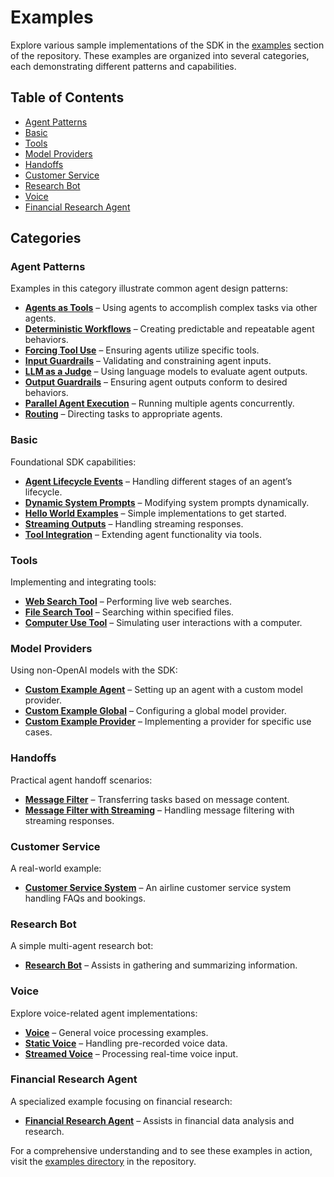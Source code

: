 # Examples

Explore various sample implementations of the SDK in the [examples](https://github.com/openai/openai-agents-python/tree/main/examples) section of the repository. These examples are organized into several categories, each demonstrating different patterns and capabilities.

## Table of Contents
- [Agent Patterns](#agent-patterns)
- [Basic](#basic)
- [Tools](#tools)
- [Model Providers](#model-providers)
- [Handoffs](#handoffs)
- [Customer Service](#customer-service)
- [Research Bot](#research-bot)
- [Voice](#voice)
- [Financial Research Agent](#financial-research-agent)

## Categories

### Agent Patterns
Examples in this category illustrate common agent design patterns:
- **[Agents as Tools](https://github.com/openai/openai-agents-python/blob/main/examples/agent_patterns/agents_as_tools.py)** – Using agents to accomplish complex tasks via other agents.
- **[Deterministic Workflows](https://github.com/openai/openai-agents-python/blob/main/examples/agent_patterns/deterministic.py)** – Creating predictable and repeatable agent behaviors.
- **[Forcing Tool Use](https://github.com/openai/openai-agents-python/blob/main/examples/agent_patterns/forcing_tool_use.py)** – Ensuring agents utilize specific tools.
- **[Input Guardrails](https://github.com/openai/openai-agents-python/blob/main/examples/agent_patterns/input_guardrails.py)** – Validating and constraining agent inputs.
- **[LLM as a Judge](https://github.com/openai/openai-agents-python/blob/main/examples/agent_patterns/llm_as_a_judge.py)** – Using language models to evaluate agent outputs.
- **[Output Guardrails](https://github.com/openai/openai-agents-python/blob/main/examples/agent_patterns/output_guardrails.py)** – Ensuring agent outputs conform to desired behaviors.
- **[Parallel Agent Execution](https://github.com/openai/openai-agents-python/blob/main/examples/agent_patterns/parallelization.py)** – Running multiple agents concurrently.
- **[Routing](https://github.com/openai/openai-agents-python/blob/main/examples/agent_patterns/routing.py)** – Directing tasks to appropriate agents.

### Basic
Foundational SDK capabilities:
- **[Agent Lifecycle Events](https://github.com/openai/openai-agents-python/blob/main/examples/basic/agent_lifecycle_example.py)** – Handling different stages of an agent’s lifecycle.
- **[Dynamic System Prompts](https://github.com/openai/openai-agents-python/blob/main/examples/basic/dynamic_system_prompt.py)** – Modifying system prompts dynamically.
- **[Hello World Examples](https://github.com/openai/openai-agents-python/blob/main/examples/basic/hello_world.py)** – Simple implementations to get started.
- **[Streaming Outputs](https://github.com/openai/openai-agents-python/blob/main/examples/basic/stream_text.py)** – Handling streaming responses.
- **[Tool Integration](https://github.com/openai/openai-agents-python/blob/main/examples/basic/tools.py)** – Extending agent functionality via tools.

### Tools
Implementing and integrating tools:
- **[Web Search Tool](https://github.com/openai/openai-agents-python/blob/main/examples/tools/web_search.py)** – Performing live web searches.
- **[File Search Tool](https://github.com/openai/openai-agents-python/blob/main/examples/tools/file_search.py)** – Searching within specified files.
- **[Computer Use Tool](https://github.com/openai/openai-agents-python/blob/main/examples/tools/computer_use.py)** – Simulating user interactions with a computer.

### Model Providers
Using non-OpenAI models with the SDK:
- **[Custom Example Agent](https://github.com/openai/openai-agents-python/blob/main/examples/model_providers/custom_example_agent.py)** – Setting up an agent with a custom model provider.
- **[Custom Example Global](https://github.com/openai/openai-agents-python/blob/main/examples/model_providers/custom_example_global.py)** – Configuring a global model provider.
- **[Custom Example Provider](https://github.com/openai/openai-agents-python/blob/main/examples/model_providers/custom_example_provider.py)** – Implementing a provider for specific use cases.

### Handoffs
Practical agent handoff scenarios:
- **[Message Filter](https://github.com/openai/openai-agents-python/blob/main/examples/handoffs/message_filter.py)** – Transferring tasks based on message content.
- **[Message Filter with Streaming](https://github.com/openai/openai-agents-python/blob/main/examples/handoffs/message_filter_streaming.py)** – Handling message filtering with streaming responses.

### Customer Service
A real-world example:
- **[Customer Service System](https://github.com/openai/openai-agents-python/blob/main/examples/customer_service/main.py)** – An airline customer service system handling FAQs and bookings.

### Research Bot
A simple multi-agent research bot:
- **[Research Bot](https://github.com/openai/openai-agents-python/tree/main/examples/research_bot)** – Assists in gathering and summarizing information.

### Voice
Explore voice-related agent implementations:
- **[Voice](https://github.com/openai/openai-agents-python/tree/main/examples/voice)** – General voice processing examples.
- **[Static Voice](https://github.com/openai/openai-agents-python/tree/main/examples/voice/static)** – Handling pre-recorded voice data.
- **[Streamed Voice](https://github.com/openai/openai-agents-python/tree/main/examples/voice/streamed)** – Processing real-time voice input.

### Financial Research Agent
A specialized example focusing on financial research:
- **[Financial Research Agent](https://github.com/openai/openai-agents-python/tree/main/examples/financial_research_agent)** – Assists in financial data analysis and research.

For a comprehensive understanding and to see these examples in action, visit the [examples directory](https://github.com/openai/openai-agents-python/tree/main/examples) in the repository.


